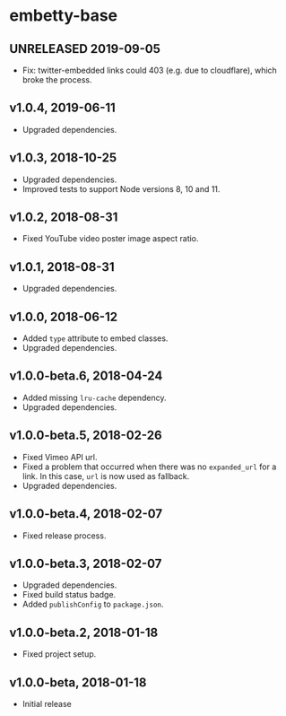 # embetty-base

## UNRELEASED 2019-09-05

- Fix: twitter-embedded links could 403 (e.g. due to cloudflare), which broke the process.

## v1.0.4, 2019-06-11

- Upgraded dependencies.

## v1.0.3, 2018-10-25

- Upgraded dependencies.
- Improved tests to support Node versions 8, 10 and 11.

## v1.0.2, 2018-08-31

- Fixed YouTube video poster image aspect ratio.

## v1.0.1, 2018-08-31

- Upgraded dependencies.

## v1.0.0, 2018-06-12

- Added `type` attribute to embed classes.
- Upgraded dependencies.

## v1.0.0-beta.6, 2018-04-24

- Added missing `lru-cache` dependency.
- Upgraded dependencies.

## v1.0.0-beta.5, 2018-02-26

- Fixed Vimeo API url.
- Fixed a problem that occurred when there was no `expanded_url` for a link. In this case, `url` is now used as fallback.
- Upgraded dependencies.

## v1.0.0-beta.4, 2018-02-07

- Fixed release process.

## v1.0.0-beta.3, 2018-02-07

- Upgraded dependencies.
- Fixed build status badge.
- Added `publishConfig` to `package.json`.

## v1.0.0-beta.2, 2018-01-18

- Fixed project setup.

## v1.0.0-beta, 2018-01-18

- Initial release
